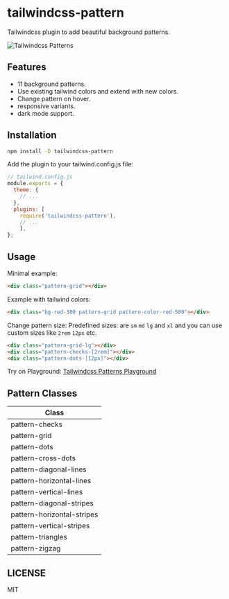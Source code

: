 # tailwindcss-pattern

Tailwindcss plugin to add beautiful background patterns.

![Tailwindcss Patterns](https://i.ibb.co/Gt1yr58/preview.png)

## Features

- 11 background patterns.
- Use existing tailwind colors and extend with new colors.
- Change pattern on hover.
- responsive variants.
- dark mode support.

## Installation

```bash
npm install -D tailwindcss-pattern
```

Add the plugin to your tailwind.config.js file:

```js
// tailwind.config.js
module.exports = {
  theme: {
    // ...
  },
  plugins: [
    require('tailwindcss-pattern'),
    // ...
    ],
};
```

## Usage

Minimal example:

```html
<div class="pattern-grid"></div>
```

Example with tailwind colors:

```html
<div class="bg-red-300 pattern-grid pattern-color-red-500"></div>
```

Change pattern size:
Predefined sizes: are `sm` `md` `lg` and `xl` and you can use custom sizes like `2rem` `12px` etc.

```html
<div class="pattern-grid-lg"></div>
<div class="pattern-checks-[2rem]"></div>
<div class="pattern-dots-[12px]"></div>
```

Try on Playground: [Tailwindcss Patterns Playground](https://links.bansal.io/patterns-playground)

## Pattern Classes

| Class |
|--- |
|pattern-checks|
|pattern-grid|
|pattern-dots|
|pattern-cross-dots|
|pattern-diagonal-lines|
|pattern-horizontal-lines|
|pattern-vertical-lines|
|pattern-diagonal-stripes|
|pattern-horizontal-stripes|
|pattern-vertical-stripes|
|pattern-triangles|
|pattern-zigzag|

## LICENSE

MIT
